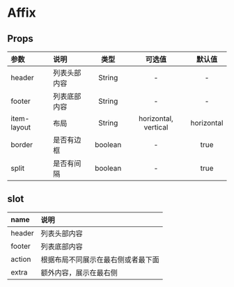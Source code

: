 # Affix

## Props
                                                              
| 参数 | 说明 | 类型 | 可选值 | 默认值 |
|:----|:----|:----:|:----:|:----:|
| header | 列表头部内容 | String | - | - |
| footer | 列表底部内容 | String | - | - |
| item-layout | 布局 | String | horizontal, vertical | horizontal |
| border | 是否有边框 | boolean | - | true |
| split | 是否有间隔 | boolean | - | true |

## slot

| name | 说明 |
|:----|:----|
| header | 列表头部内容 |
| footer | 列表底部内容 |
| action | 根据布局不同展示在最右侧或者最下面 |
| extra | 额外内容，展示在最右侧 |



